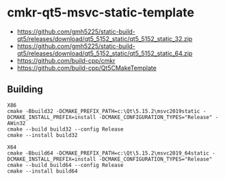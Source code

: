 # cmkr-qt5-msvc-static-template

- https://github.com/gmh5225/static-build-qt5/releases/download/qt5_5152_static/qt5_5152_static_32.zip
- https://github.com/gmh5225/static-build-qt5/releases/download/qt5_5152_static/qt5_5152_static_64.zip
- https://github.com/build-cpp/cmkr
- https://github.com/build-cpp/Qt5CMakeTemplate


## Building

```
X86
cmake -Bbuild32 -DCMAKE_PREFIX_PATH=c:\Qt\5.15.2\msvc2019static -DCMAKE_INSTALL_PREFIX=install -DCMAKE_CONFIGURATION_TYPES="Release" -AWin32
cmake --build build32 --config Release
cmake --install build32

X64
cmake -Bbuild64 -DCMAKE_PREFIX_PATH=c:\Qt\5.15.2\msvc2019_64static -DCMAKE_INSTALL_PREFIX=install -DCMAKE_CONFIGURATION_TYPES="Release"
cmake --build build64 --config Release
cmake --install build64
```
